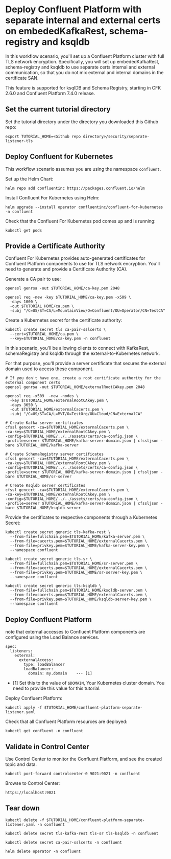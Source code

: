 # Deploy Confluent Platform with separate internal and external certs on embededKafkaRest, schema-registry and ksqldb

In this workflow scenario, you'll set up a Confluent Platform cluster with
full TLS network encryption. Specifically, you will set up embededKafkaRest, schema-registry and ksqldb to use 
separate certs internal and external communication, so that you do not mix external and internal domains in the certificate SAN.

This feature is supported for ksqlDB and Schema Registry, starting in CFK 2.6.0 and Confluent Platform 7.4.0 release.

## Set the current tutorial directory

Set the tutorial directory under the directory you downloaded this Github repo:

```   
export TUTORIAL_HOME=<Github repo directory>/security/separate-listener-tls
```

## Deploy Confluent for Kubernetes

This workflow scenario assumes you are using the namespace `confluent`.

Set up the Helm Chart:

```
helm repo add confluentinc https://packages.confluent.io/helm
```

Install Confluent For Kubernetes using Helm:

```
helm upgrade --install operator confluentinc/confluent-for-kubernetes -n confluent
```
  
Check that the Confluent For Kubernetes pod comes up and is running:

```
kubectl get pods
```

## Provide a Certificate Authority

Confluent For Kubernetes provides auto-generated certificates for Confluent Platform
components to use for TLS network encryption. You'll need to generate and provide a
Certificate Authority (CA).

Generate a CA pair to use:

```
openssl genrsa -out $TUTORIAL_HOME/ca-key.pem 2048

openssl req -new -key $TUTORIAL_HOME/ca-key.pem -x509 \
  -days 1000 \
  -out $TUTORIAL_HOME/ca.pem \
  -subj "/C=US/ST=CA/L=MountainView/O=Confluent/OU=Operator/CN=TestCA"
```

Create a Kubernetes secret for the certificate authority:

```
kubectl create secret tls ca-pair-sslcerts \
  --cert=$TUTORIAL_HOME/ca.pem \
  --key=$TUTORIAL_HOME/ca-key.pem -n confluent
```

In this scenario, you'll be allowing clients to connect with KafkaRest, schemaRegistry and ksqldb through the external-to-Kubernetes network.

For that purpose, you'll provide a server certificate that secures the external domain used to access these component.

```
# If you don't have one, create a root certificate authority for the external component certs
openssl genrsa -out $TUTORIAL_HOME/externalRootCAkey.pem 2048

openssl req -x509  -new -nodes \
  -key $TUTORIAL_HOME/externalRootCAkey.pem \
  -days 3650 \
  -out $TUTORIAL_HOME/externalCacerts.pem \
  -subj "/C=US/ST=CA/L=MVT/O=TestOrg/OU=Cloud/CN=ExternalCA"

# Create Kafka server certificates
cfssl gencert -ca=$TUTORIAL_HOME/externalCacerts.pem \
-ca-key=$TUTORIAL_HOME/externalRootCAkey.pem \
-config=$TUTORIAL_HOME/../../assets/certs/ca-config.json \
-profile=server $TUTORIAL_HOME/kafka-server-domain.json | cfssljson -bare $TUTORIAL_HOME/kafka-server

# Create SchemaRegistry server certificates
cfssl gencert -ca=$TUTORIAL_HOME/externalCacerts.pem \
-ca-key=$TUTORIAL_HOME/externalRootCAkey.pem \
-config=$TUTORIAL_HOME/../../assets/certs/ca-config.json \
-profile=server $TUTORIAL_HOME/kafka-server-domain.json | cfssljson -bare $TUTORIAL_HOME/sr-server

# Create Ksqldb server certificates
cfssl gencert -ca=$TUTORIAL_HOME/externalCacerts.pem \
-ca-key=$TUTORIAL_HOME/externalRootCAkey.pem \
-config=$TUTORIAL_HOME/../../assets/certs/ca-config.json \
-profile=server $TUTORIAL_HOME/kafka-server-domain.json | cfssljson -bare $TUTORIAL_HOME/ksqldb-server

```

Provide the certificates to respective components through a Kubernetes Secret:

```
kubectl create secret generic tls-kafka-rest \
  --from-file=fullchain.pem=$TUTORIAL_HOME/kafka-server.pem \
  --from-file=cacerts.pem=$TUTORIAL_HOME/externalCacerts.pem \
  --from-file=privkey.pem=$TUTORIAL_HOME/kafka-server-key.pem \
  --namespace confluent
  
kubectl create secret generic tls-sr \
  --from-file=fullchain.pem=$TUTORIAL_HOME/sr-server.pem \
  --from-file=cacerts.pem=$TUTORIAL_HOME/externalCacerts.pem \
  --from-file=privkey.pem=$TUTORIAL_HOME/sr-server-key.pem \
  --namespace confluent

kubectl create secret generic tls-ksqldb \
  --from-file=fullchain.pem=$TUTORIAL_HOME/ksqldb-server.pem \
  --from-file=cacerts.pem=$TUTORIAL_HOME/externalCacerts.pem \
  --from-file=privkey.pem=$TUTORIAL_HOME/ksqldb-server-key.pem \
  --namespace confluent    
```

## Deploy Confluent Platform

note that external accesses to Confluent Platform components are configured using the Load Balance services.
``` 
spec:
  listeners:
    external:
      externalAccess:
        type: loadBalancer
        loadBalancer:
          domain: my.domain    --- [1]
``` 
* [1]  Set this to the value of ``$DOMAIN``, Your Kubernetes cluster domain. You need to provide this value for this tutorial.

Deploy Confluent Platform:

```
kubectl apply -f $TUTORIAL_HOME/confluent-platform-separate-listener.yaml
```

Check that all Confluent Platform resources are deployed:

```   
kubectl get confluent -n confluent
```


## Validate in Control Center

Use Control Center to monitor the Confluent Platform, and see the created topic
and data.

```
kubectl port-forward controlcenter-0 9021:9021 -n confluent
```

Browse to Control Center:

```   
https://localhost:9021
```

## Tear down

```
kubectl delete -f $TUTORIAL_HOME/confluent-platform-separate-listener.yaml -n confluent

kubectl delete secret tls-kafka-rest tls-sr tls-ksqldb -n confluent

kubectl delete secret ca-pair-sslcerts -n confluent

helm delete operator -n confluent
```
